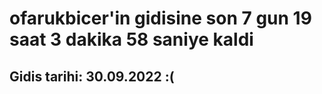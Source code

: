 # ofarukbicer'in gidisine son 7 gun 19 saat 3 dakika 58 saniye kaldi

## Gidis tarihi: 30.09.2022 :(
